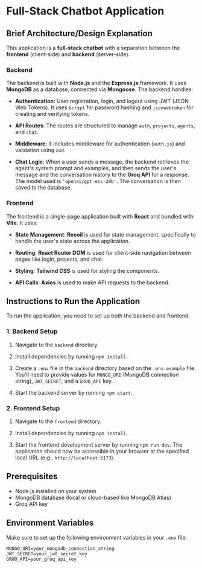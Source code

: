 # Full-Stack Chatbot Application

## Brief Architecture/Design Explanation

This application is a **full-stack chatbot** with a separation between the **frontend** (client-side) and **backend** (server-side).

### Backend

The backend is built with **Node.js** and the **Express.js** framework. It uses **MongoDB** as a database, connected via **Mongoose**. The backend handles:

- **Authentication**: User registration, login, and logout using JWT (JSON Web Tokens). It uses `bcrypt` for password hashing and `jsonwebtoken` for creating and verifying tokens.

- **API Routes**: The routes are structured to manage `auth`, `projects`, `agents`, and `chat`.

- **Middleware**: It includes middleware for authentication (`auth.js`) and validation using `zod`.

- **Chat Logic**: When a user sends a message, the backend retrieves the agent's system prompt and examples, and then sends the user's message and the conversation history to the **Groq API** for a response. The model used is `'openai/gpt-oss-20b'`. The conversation is then saved to the database.

### Frontend

The frontend is a single-page application built with **React** and bundled with **Vite**. It uses:

- **State Management**: **Recoil** is used for state management, specifically to handle the user's state across the application.

- **Routing**: **React Router DOM** is used for client-side navigation between pages like login, projects, and chat.

- **Styling**: **Tailwind CSS** is used for styling the components.

- **API Calls**: **Axios** is used to make API requests to the backend.

## Instructions to Run the Application

To run the application, you need to set up both the backend and frontend.

### 1. Backend Setup

1. Navigate to the `backend` directory.

2. Install dependencies by running `npm install`.

3. Create a `.env` file in the `backend` directory based on the `.env.example` file. You'll need to provide values for `MONGO_URI` (MongoDB connection string), `JWT_SECRET`, and a `GROQ_API` key.

4. Start the backend server by running `npm start`.

### 2. Frontend Setup

1. Navigate to the `frontend` directory.

2. Install dependencies by running `npm install`.

3. Start the frontend development server by running `npm run dev`. The application should now be accessible in your browser at the specified local URL (e.g., `http://localhost:5173`).

## Prerequisites

- Node.js installed on your system
- MongoDB database (local or cloud-based like MongoDB Atlas)
- Groq API key

## Environment Variables

Make sure to set up the following environment variables in your `.env` file:

```
MONGO_URI=your_mongodb_connection_string
JWT_SECRET=your_jwt_secret_key
GROQ_API=your_groq_api_key
```
